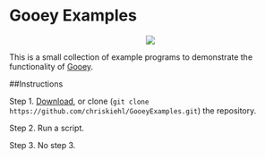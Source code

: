 # Gooey Examples

<p align="center">
  <img src="https://cloud.githubusercontent.com/assets/1408720/7904368/f5393e20-07c5-11e5-88e9-c153fc3ecfaa.PNG" style="max-width:100%;">
</p>

This is a small collection of example programs to demonstrate the functionality of [Gooey](https://github.com/chriskiehl/Gooey). 


##Instructions 

Step 1. [Download](https://github.com/chriskiehl/Gooey/archive/master.zip), or clone (`git clone https://github.com/chriskiehl/GooeyExamples.git`) the repository. 

Step 2. Run a script.   

Step 3. No step 3.  
 
 
